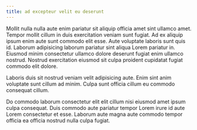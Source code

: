 ```yaml
---
title: ad excepteur velit eu deserunt
---
```


Mollit nulla nulla aute enim pariatur sit aliquip officia amet sint ullamco amet. Tempor mollit cillum in duis exercitation veniam sunt fugiat. Ad ex aliquip ipsum enim aute sunt commodo elit esse. Aute voluptate laboris sunt quis id. Laborum adipisicing laborum pariatur sint aliqua Lorem pariatur in. Eiusmod minim consectetur ullamco dolore deserunt fugiat enim ullamco nostrud. Nostrud exercitation eiusmod sit culpa proident cupidatat fugiat commodo elit dolore.

Laboris duis sit nostrud veniam velit adipisicing aute. Enim sint anim voluptate sunt cillum ad minim. Culpa sunt officia cillum eu commodo consequat cillum.

Do commodo laborum consectetur elit elit cillum nisi eiusmod amet ipsum culpa consequat. Duis commodo aute pariatur tempor Lorem irure id aute Lorem consectetur et esse. Laborum aute magna aute commodo tempor officia ea officia nostrud nulla culpa fugiat.